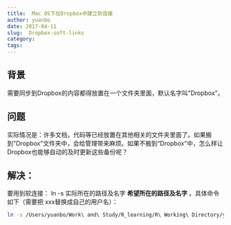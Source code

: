 ```yaml
---
title:  Mac OS下在Dropbox中建立软连接
author: yuanbo
date: 2017-04-11
slug:  Dropbox-soft-links
category:   
tags: 
---
```


## 背景

需要同步到Dropbox的内容都得放置在一个文件夹里面，默认名字叫"Dropbox"。

## 问题

实际情况是：许多文档，代码等已经放置在其他相关的文件夹里面了。如果搬到"Dropbox"文件夹中，会给管理带来麻烦。如果不搬到“Dropbox”中，怎么样让Dropbox也能够自动的及时更新这些备份呢？

## 解决：

要用到软连接： ln -s 实际所在的路径及名字     **希望所在的路径及名字** 。具体命令如下（需要把 xxx替换成自己的用户名）：
``` bash
ln -s /Users/yuanbo/Work\ and\ Study/R_learning/R\ Working\ Directory/yuan_blogdown/mywebsite/docs /Users/yuanbo/Dropbox/应用/updog/yuanbo
```